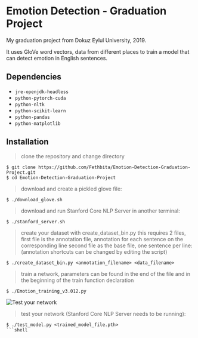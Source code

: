 # Emotion Detection - Graduation Project
My graduation project from Dokuz Eylul University, 2019.

It uses GloVe word vectors, data from different places to train a model that can detect emotion in English sentences.

## Dependencies
* `jre-openjdk-headless`
* `python-pytorch-cuda`
* `python-nltk`
* `python-scikit-learn`
* `python-pandas`
* `python-matplotlib`

## Installation

> clone the repository and change directory
```shell
$ git clone https://github.com/Fethbita/Emotion-Detection-Graduation-Project.git
$ cd Emotion-Detection-Graduation-Project
```

> download and create a pickled glove file:
```shell
$ ./download_glove.sh
```

> download and run Stanford Core NLP Server in another terminal:
```shell
$ ./stanford_server.sh
```

> create your dataset with create_dataset_bin.py
> this requires 2 files, first file is the annotation file, annotation for each sentence on the corresponding line
> second file as the base file, one sentence per line:
> (annotation shortcuts can be changed by editing the script)
```shell
$ ./create_dataset_bin.py <annotation_filename> <data_filename>
```

> train a network, parameters can be found in the end of the file and in the beginning of the train function declaration
```shell
$ ./Emotion_training_v3.012.py
```

![Test your network]("./testscreenshot.png")

> test your network (Stanford Core NLP Server needs to be running):
```shell
$ ./test_model.py <trained_model_file.pth>
```shell
